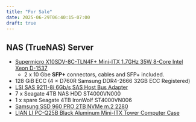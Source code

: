 ```yaml
---
title: "For Sale"
date: 2025-06-29T06:40:15-07:00
draft: true
---
```


## NAS (TrueNAS) Server

- [Supermicro X10SDV-8C-TLN4F+ Mini-ITX 1.7GHz 35W 8-Core Intel Xeon D-1537](https://www.supermicro.com/products/motherboard/Xeon/D/X10SDV-8C-TLN4F_.cfm)
  - 2 x 10 Gbe **SFP+** connectors, cables and SFP+ included.
- 128 GiB ECC (4 × D760R Samsung DDR4-2666 32GB ECC Registered)
- [LSI SAS 9211-8i 6Gb/s SAS Host Bus Adapter](https://docs.broadcom.com/docs/12352062)
- 7 x Seagate 4TB NAS HDD ST4000VN000
- 1 x spare Seagate 4TB IronWolf ST4000VN006
- [Samsung SSD 960 PRO 2TB NVMe m.2 2280](https://semiconductor.samsung.com/consumer-storage/internal-ssd/960pro/)
- [LIAN LI PC-Q25B Black Aluminum Mini-ITX Tower Computer Case](https://www.newegg.com/lian-li-mini-itx-tower-aluminum-computer-case-black-pc-q25b/p/N82E16811112339?srsltid=AfmBOopZj5lUxwUrnKqfw8I3sazkJ-GfzBwvriCTJyyzbcK2N-HZbuRx)
